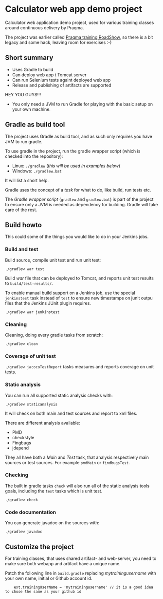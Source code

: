 # Calculator web app demo project

Calculator web application demo project, used for various 
training classes around continuous delivery by Praqma.

The project was earlier called [Praqma training RoadShow](https://github.com/praqma-training/roadshow), so there is a bit legacy and some hack, leaving room for exercises :-)


## Short summary

* Uses Gradle to build
* Can deploy web app t Tomcat server
* Can run Selenium tests againt deployed web app
* Release and publishing of artifacts are supported

HEY YOU GUYS!!!

* You only need a JVM to run Gradle for playing with the basic setup on your own machine.

## Gradle as build tool

The project uses Gradle as build tool, and as such only requires you have JVM to run gradle.

To use gradle in the project, run the gradle wrapper script (which is checked into the repository):

* Linux: `./gradlew` (_this will be used in examples below_)
* Windows: `./gradlew.bat`

It will list a short help.

Gradle uses the concept of a _task_ for what to do, like build, run tests etc.

The _Gradle wrapper script_ (`gradlew` and `gradlew.bat`) is part of the project to ensure only a JVM is needed as dependency for building. Gradle will take care of the rest.


## Build howto

This could some of the things you would like to do in your Jenkins jobs.

### Build and test

Build source, compile unit test and run unit test:

`./gradlew war test`

Build _war_ file that can be deployed to Tomcat, and reports unit test results to `build/test-results/`.

To enable manual build support on a Jenkins job, use the special `jenkinstest` task instead of `test` to ensure new timestamps on junit outpu files that the Jenkins JUnit plugin requires.

`./gradlew war jenkinstest`

### Cleaning

Cleaning, doing every gradle tasks from scratch:

`./gradlew clean`


### Coverage of unit test

`./gradlew jacocoTestReport` tasks measures and reports coverage on unit tests.


### Static analysis

You can run all supported static analysis checks with:

`./gradlew staticanalysis`

It will check on both main and test sources and report to xml files.

There are different analysis available:

* PMD
* checkstyle
* Fingbugs
* jdepend

They all have both a _Main_ and _Test_ task, that analysis respectively main sources or test sources.
For example `pmdMain` or `findbugsTest`.

### Checking

The built in gradle tasks `check` will also run all of the static analysis tools goals, including the `test` tasks which is unit test.

`./gradlew check`


### Code documentation

You can generate javadoc on the sources with:

`./gradlew javadoc`




## Customize the project

For training classes, that uses shared artifact- and web-server, you need to make sure both webapp and artifact have a unique name.

Patch the following line in `build.gradle` replacing _mytrainingusername_ with your own name, initial or Github account id.

        ext.trainingUserName = 'mytrainingusername' // it is a good idea to chose the same as your github id

